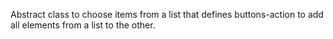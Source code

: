 Abstract class to choose items from a list that defines buttons-action to add all elements from a list to the other.